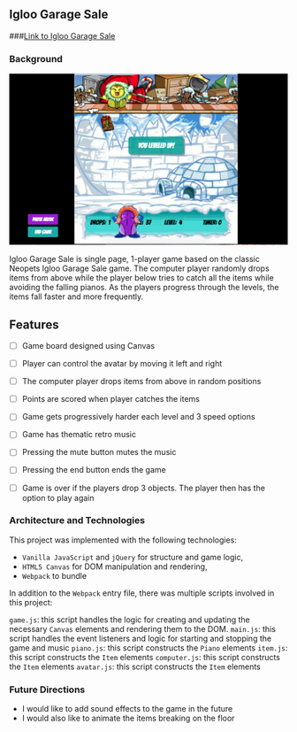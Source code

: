 ## Igloo Garage Sale

###[Link to Igloo Garage Sale](https://jhauf.github.io/IglooGarageSale/)


### Background

![Igloo Garage Sale Game](assets/screenshot.png)

Igloo Garage Sale is single page, 1-player game based on the classic Neopets Igloo Garage Sale game.  The computer player randomly drops items from above while the player below tries to catch all the items while avoiding the falling pianos. As the players progress through the levels, the items fall faster and more frequently.

## Features
  - [ ] Game board designed using Canvas
  - [ ] Player can control the avatar by moving it left and right
  - [ ] The computer player drops items from above in random positions
  - [ ] Points are scored when player catches the items
  - [ ] Game gets progressively harder each level and 3 speed options
  - [ ] Game has thematic retro music
  - [ ] Pressing the mute button mutes the music
  - [ ] Pressing the end button ends the game
  - [ ] Game is over if the players drop 3 objects. The player then has the option to   play again




### Architecture and Technologies

This project was implemented with the following technologies:

- `Vanilla JavaScript` and `jQuery` for structure and game logic,
- `HTML5 Canvas` for DOM manipulation and rendering,
- `Webpack` to bundle


In addition to the `Webpack` entry file, there was multiple scripts involved in this project:

`game.js`: this script handles the logic for creating and updating the necessary `Canvas` elements and rendering them to the DOM.
`main.js`: this script handles the event listeners and logic for starting and stopping the game and music
`piano.js`: this script constructs the `Piano` elements
`item.js`: this script constructs the `Item` elements
`computer.js`: this script constructs the `Item` elements
`avatar.js`: this script constructs the `Item` elements

### Future Directions

- I would like to add sound effects to the game in the future
- I would also like to animate the items breaking on the floor
